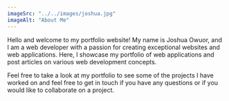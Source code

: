 ```yaml
---
imageSrc: "../../images/joshua.jpg"
imageAlt: "About Me"
---
```


Hello and welcome to my portfolio website! My name is Joshua Owuor, and I am a web developer with a passion for creating exceptional websites and web applications. Here, I showcase my portfolio of web applications and post articles on various web development concepts. 

Feel free to take a look at my portfolio to see some of the projects I have worked on and feel free to get in touch if you have any questions or if you would like to collaborate on a project.

